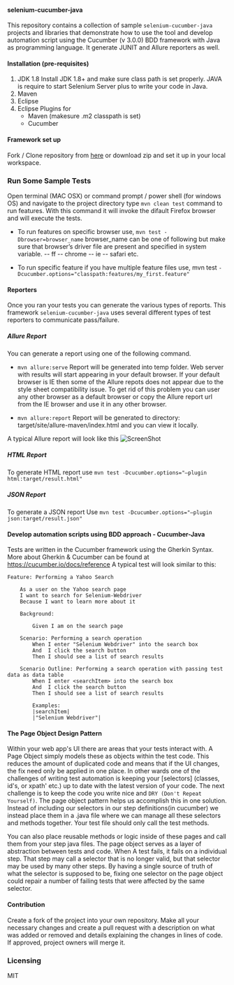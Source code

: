 #### selenium-cucumber-java

This repository contains a collection of sample `selenium-cucumber-java` projects and libraries that demonstrate how to use the tool and develop automation script using the Cucumber (v 3.0.0) BDD framework with Java as programming language. It generate JUNIT and Allure reporters as well.

#### Installation (pre-requisites)
1. JDK 1.8
Install JDK 1.8+ and make sure class path is set properly. JAVA is require to start Selenium Server plus to write your code in Java.
2. Maven
3. Eclipse
4. Eclipse Plugins for
    - Maven (makesure .m2 classpath is set)
    - Cucumber
#### Framework set up
Fork / Clone repository from [here]( https://github.com/amiya-pattnaik/selenium-cucumber-java) or download zip and set it up in your local workspace.
### Run Some Sample Tests
Open terminal (MAC OSX) or command prompt / power shell (for windows OS) and navigate to the project directory
type `mvn clean test` command to run features. With this command it will invoke the difault Firefox browser and will execute the tests.

- To run features on specific browser use, `mvn test -Dbrowser=browser_name`
browser_name can be one of following but make sure that browser’s driver file are present and specified in system variable. -- ff -- chrome -- ie -- safari etc.

- To run specific feature if you have multiple feature files use, mvn test `-Dcucumber.options="classpath:features/my_first.feature"`

#### Reporters
Once you ran your tests you can generate the various types of reports. This framework `selenium-cucumber-java` uses several different types of test reporters to communicate pass/failure.
##### Allure Report
You can generate a report using one of the following command.
- `mvn allure:serve`
Report will be generated into temp folder. Web server with results will start appearing in your default browser. If your default browser is IE then some of the Allure repots does not appear due to the style sheet compatibility issue. To get rid of this problem you can user any other browser as a default browser or copy the Allure report url from the IE browser and use it in any other browser.

- `mvn allure:report`
Report will be generated tо directory: target/site/allure-maven/index.html and you can view it locally.

A typical Allure report will look like this
![ScreenShot](https://github.com/allure-framework/allure2/blob/master/.github/readme-img.png)

##### HTML Report
To generate HTML report use  `mvn test -Dcucumber.options="–plugin html:target/result.html"`

##### JSON Report
To generate a JSON report Use `mvn test -Dcucumber.options="–plugin json:target/result.json"`

#### Develop automation scripts using BDD approach - Cucumber-Java
Tests are written in the Cucumber framework using the Gherkin Syntax. More about Gherkin & Cucumber can be found at https://cucumber.io/docs/reference
A typical test will look similar to this:
```
Feature: Performing a Yahoo Search

    As a user on the Yahoo search page
    I want to search for Selenium-Webdriver
    Because I want to learn more about it

    Background:

        Given I am on the search page

    Scenario: Performing a search operation
        When I enter "Selenium Webdriver" into the search box
        And  I click the search button
        Then I should see a list of search results

    Scenario Outline: Performing a search operation with passing test data as data table
        When I enter <searchItem> into the search box
        And  I click the search button
        Then I should see a list of search results

        Examples:
        |searchItem|
        |"Selenium Webdriver"|
```
#### The Page Object Design Pattern
Within your web app's UI there are areas that your tests interact with. A Page Object simply models these as objects within the test code. This reduces the amount of duplicated code and means that if the UI changes, the fix need only be applied in one place. In other wards one of the challenges of writing test automation is keeping your [selectors] (classes, id's, or xpath' etc.) up to date with the latest version of your code. The next challenge is to keep the code you write nice and `DRY (Don't Repeat Yourself)`. The page object pattern helps us accomplish this in one solution. Instead of including our selectors in our step definitions(in cucumber) we instead place them in a <pagename>.java file where we can manage all these selectors and methods together. Your test file should only call the test methods.

You can also place reusable methods or logic inside of these pages and call them from your step java files. The page object serves as a layer of abstraction between tests and code. When A test fails, it fails on a individual step. That step may call a selector that is no longer valid, but that selector may be used by many other steps. By having a single source of truth of what the selector is supposed to be, fixing one selector on the page object could repair a number of failing tests that were affected by the same selector.

#### Contribution
Create a fork of the project into your own repository. Make all your necessary changes and create a pull request with a description on what was added or removed and details explaining the changes in lines of code. If approved, project owners will merge it.

### Licensing
MIT
